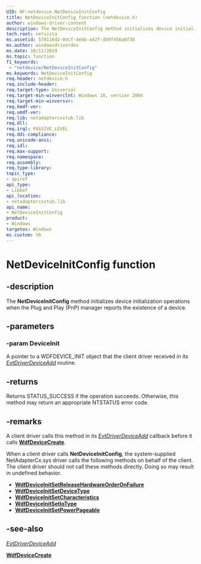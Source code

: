 ```yaml
---
UID: NF:netdevice.NetDeviceInitConfig
title: NetDeviceInitConfig function (netdevice.h)
author: windows-driver-content
description: The NetDeviceInitConfig method initializes device initialization operations when the Plug and Play (PnP) manager reports the existence of a device.
tech.root: netvista
ms.assetid: 578116d2-0dcf-4ebb-a42f-db9f456a0f38
ms.author: windowsdriverdev
ms.date: 10/11/2019
ms.topic: function
f1_keywords:
 - "netdevice/NetDeviceInitConfig"
ms.keywords: NetDeviceInitConfig
req.header: netdevice.h
req.include-header:
req.target-type: Universal
req.target-min-winverclnt: Windows 10, version 2004
req.target-min-winversvr:
req.kmdf-ver:
req.umdf-ver:
req.lib: netadaptercxstub.lib
req.dll:
req.irql: PASSIVE_LEVEL
req.ddi-compliance:
req.unicode-ansi:
req.idl:
req.max-support:
req.namespace:
req.assembly:
req.type-library: 
topic_type: 
- apiref
api_type: 
- LibDef
api_location: 
- netadaptercxstub.lib
api_name: 
- NetDeviceInitConfig
product: 
- Windows
targetos: Windows
ms.custom: Vb
---
```


# NetDeviceInitConfig function


## -description

The **NetDeviceInitConfig** method initializes device initialization operations when the Plug and Play (PnP) manager reports the existence of a device.

## -parameters

### -param DeviceInit

A pointer to a WDFDEVICE_INIT object that the client driver received in its [*EvtDriverDeviceAdd*](../wdfdriver/nc-wdfdriver-evt_wdf_driver_device_add.md) routine.

## -returns

Returns STATUS_SUCCESS if the operation succeeds. Otherwise, this method may return an appropriate NTSTATUS error code.

## -remarks

A client driver calls this method in its [*EvtDriverDeviceAdd*](../wdfdriver/nc-wdfdriver-evt_wdf_driver_device_add.md) callback before it calls [**WdfDeviceCreate**](../wdfdevice/nf-wdfdevice-wdfdevicecreate.md).

When a client driver calls **NetDeviceInitConfig**, the system-supplied NetAdapterCx.sys driver calls the following methods on behalf of the client. The client driver should not call these methods directly. Doing so may result in undefined behavior.

- [**WdfDeviceInitSetReleaseHardwareOrderOnFailure**](../wdfdevice/nf-wdfdevice-wdfdeviceinitsetreleasehardwareorderonfailure.md)
- [**WdfDeviceInitSetDeviceType**](../wdfdevice/nf-wdfdevice-wdfdeviceinitsetdevicetype.md)
- [**WdfDeviceInitSetCharacteristics**](../wdfdevice/nf-wdfdevice-wdfdeviceinitsetcharacteristics.md)
- [**WdfDeviceInitSetIoType**](../wdfdevice/nf-wdfdevice-wdfdeviceinitsetiotype.md)
- [**WdfDeviceInitSetPowerPageable**](../wdfdevice/nf-wdfdevice-wdfdeviceinitsetpowerpageable.md)

## -see-also

[*EvtDriverDeviceAdd*](../wdfdriver/nc-wdfdriver-evt_wdf_driver_device_add.md)

[**WdfDeviceCreate**](../wdfdevice/nf-wdfdevice-wdfdevicecreate.md)